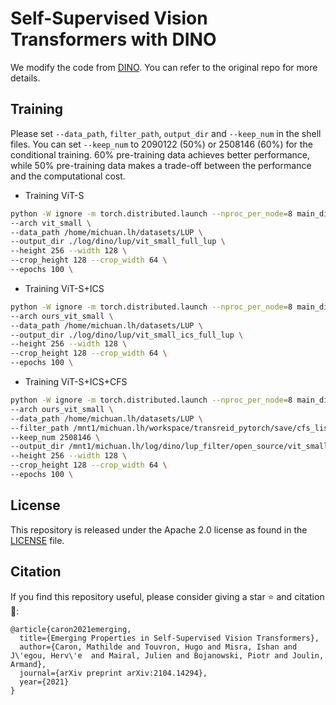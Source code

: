# Self-Supervised Vision Transformers with DINO
We modify the code from [DINO](https://github.com/facebookresearch/dino). You can refer to the original repo for more details.

## Training
Please set `--data_path`, `filter_path`, `output_dir` and `--keep_num` in the shell files. 
You can set `--keep_num` to 2090122 (50%) or 2508146 (60%) for the conditional training.
60% pre-training data achieves better performance, while 50% pre-training data makes a trade-off between the performance and the computational cost.

- Training ViT-S
```bash
python -W ignore -m torch.distributed.launch --nproc_per_node=8 main_dino.py \
--arch vit_small \
--data_path /home/michuan.lh/datasets/LUP \
--output_dir ./log/dino/lup/vit_small_full_lup \
--height 256 --width 128 \
--crop_height 128 --crop_width 64 \
--epochs 100 \
```

- Training ViT-S+ICS
```bash
python -W ignore -m torch.distributed.launch --nproc_per_node=8 main_dino.py \
--arch ours_vit_small \
--data_path /home/michuan.lh/datasets/LUP \
--output_dir ./log/dino/lup/vit_small_ics_full_lup \
--height 256 --width 128 \
--crop_height 128 --crop_width 64 \
--epochs 100 \

```

- Training ViT-S+ICS+CFS
```bash
python -W ignore -m torch.distributed.launch --nproc_per_node=8 main_dino.py \
--arch ours_vit_small \
--data_path /home/michuan.lh/datasets/LUP \
--filter_path /mnt1/michuan.lh/workspace/transreid_pytorch/save/cfs_list.pkl \
--keep_num 2508146 \
--output_dir /mnt1/michuan.lh/log/dino/lup_filter/open_source/vit_small_ics_cfs_lup \
--height 256 --width 128 \
--crop_height 128 --crop_width 64 \
--epochs 100 \
```

## License
This repository is released under the Apache 2.0 license as found in the [LICENSE](LICENSE) file.

## Citation
If you find this repository useful, please consider giving a star :star: and citation :t-rex::
```
@article{caron2021emerging,
  title={Emerging Properties in Self-Supervised Vision Transformers},
  author={Caron, Mathilde and Touvron, Hugo and Misra, Ishan and J\'egou, Herv\'e  and Mairal, Julien and Bojanowski, Piotr and Joulin, Armand},
  journal={arXiv preprint arXiv:2104.14294},
  year={2021}
}
```
